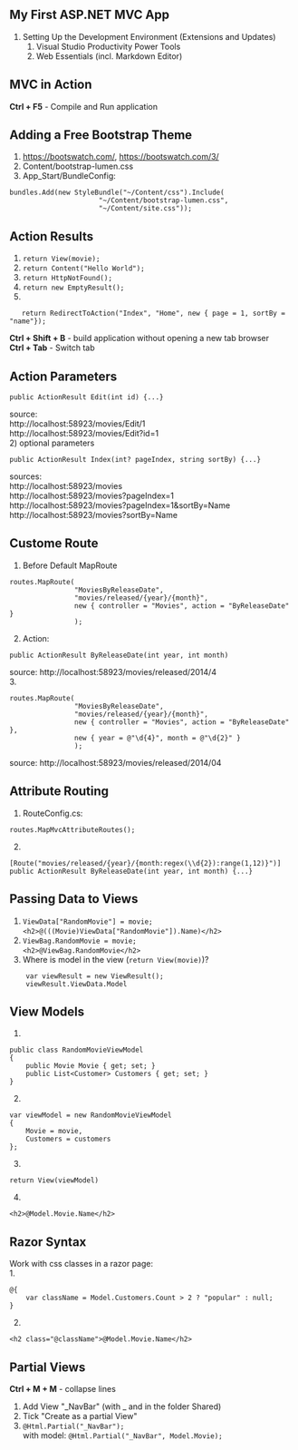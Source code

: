 ﻿## My First ASP.NET MVC App

1. Setting Up the Development Environment (Extensions and Updates)
   1. Visual Studio Productivity Power Tools
   2. Web Essentials (incl. Markdown Editor)

## MVC in Action

**Ctrl + F5** - Compile and Run application

## Adding a Free Bootstrap Theme

1. https://bootswatch.com/, https://bootswatch.com/3/ 
2. Content/bootstrap-lumen.css
3. App_Start/BundleConfig:
```
bundles.Add(new StyleBundle("~/Content/css").Include(
                      "~/Content/bootstrap-lumen.css",
                      "~/Content/site.css"));
```

## Action Results

1) ```return View(movie);```  
2) ```return Content("Hello World");```  
3) ```return HttpNotFound();```  
4) ```return new EmptyResult();```  
5) 
```
   return RedirectToAction("Index", "Home", new { page = 1, sortBy = "name"});
```  
**Ctrl + Shift + B** - build application without opening a new tab browser  
**Ctrl + Tab** - Switch tab  

## Action Parameters
```
public ActionResult Edit(int id) {...}
```
source:  
http://localhost:58923/movies/Edit/1  
http://localhost:58923/movies/Edit?id=1  
2) optional parameters
``` 
public ActionResult Index(int? pageIndex, string sortBy) {...} 
```
sources:  
http://localhost:58923/movies  
http://localhost:58923/movies?pageIndex=1  
http://localhost:58923/movies?pageIndex=1&sortBy=Name  
http://localhost:58923/movies?sortBy=Name  

## Custome Route

1. Before Default MapRoute
```
routes.MapRoute(
                "MoviesByReleaseDate",
                "movies/released/{year}/{month}",
                new { controller = "Movies", action = "ByReleaseDate" }
                );
```
2. Action:
```
public ActionResult ByReleaseDate(int year, int month)
```
source:  http://localhost:58923/movies/released/2014/4  
3.
```
routes.MapRoute(
                "MoviesByReleaseDate",
                "movies/released/{year}/{month}",
                new { controller = "Movies", action = "ByReleaseDate" },
                new { year = @"\d{4}", month = @"\d{2}" }
                );
```
source:  http://localhost:58923/movies/released/2014/04  

## Attribute Routing

1. RouteConfig.cs:
```
routes.MapMvcAttributeRoutes();
```
2.
```
[Route("movies/released/{year}/{month:regex(\\d{2}):range(1,12)}")]
public ActionResult ByReleaseDate(int year, int month) {...}
```

## Passing Data to Views
1) ```ViewData["RandomMovie"] = movie;```  
```<h2>@(((Movie)ViewData["RandomMovie"]).Name)</h2>```
2) ```ViewBag.RandomMovie = movie;```  
```<h2>@ViewBag.RandomMovie</h2>```
3) Where is model in the view (```return View(movie)```)?  
```
    var viewResult = new ViewResult();
    viewResult.ViewData.Model
```  

## View Models
1.
```
public class RandomMovieViewModel
{
    public Movie Movie { get; set; }
    public List<Customer> Customers { get; set; }
}
```
2.
```
var viewModel = new RandomMovieViewModel
{
    Movie = movie,
    Customers = customers
};
```
3.
```
return View(viewModel)
```
4.
```
<h2>@Model.Movie.Name</h2>
```  

## Razor Syntax
Work with css classes in a razor page:  
1.
```
@{ 
    var className = Model.Customers.Count > 2 ? "popular" : null;
}
```  
2.
```
<h2 class="@className">@Model.Movie.Name</h2>
```

## Partial Views
**Ctrl + M + M** - collapse lines
1. Add View "_NavBar" (with _ and in the folder Shared)
2. Tick "Create as a partial View"
3. ```@Html.Partial("_NavBar");```  
with model: ```@Html.Partial("_NavBar", Model.Movie);```